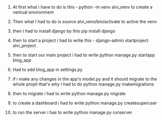 1. At first what i have to do is  this - python -m venv alvi_venv
to create a ventual environment

2. Then what I had to do is source alvi_venv/bin/activate
to active the venv

3. then i had to install django by this pip install django

4. then to start a project i had to write this - django-admin startproject alvi_project .

5. then to start our main project i had to write python manage.py startapp blog_app

6. Had to add blog_app in settings.py

7. if i make any changes in the app's model.py and it should migrate to the whole projet that's why I had to do python manage.py makemigrations

8. then to migrate i had to write python manage.py migrate
 
9. to create a dashboard i had to write python manage.py createsuperuser

10. to run the server i has to write python manage.py runserver